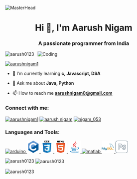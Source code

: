 ![MasterHead](https://www.bsaec.in/img/Electronics%20And%20Communication%20Engineering.jpg)
<h1 align="center">Hi 👋, I'm Aarush Nigam</h1>
<h3 align="center">A passionate programmer from India</h3>
<img align="right" alt="Coding" width="400" src="https://media3.giphy.com/media/v1.Y2lkPTc5MGI3NjExd2doMWdlZGVkMmZqcjFvZGZmYnc3MG5rNG04MnRpY2V0cTczZ3d1aCZlcD12MV9pbnRlcm5hbF9naWZfYnlfaWQmY3Q9Zw/HzPtbOKyBoBFsK4hyc/giphy.webp">

<p align="left"> <img src="https://komarev.com/ghpvc/?username=aarush0123&label=Profile%20views&color=0e75b6&style=flat" alt="aarush0123" /> </p>

<p align="left"> <a href="https://twitter.com/aarushnigam1" target="blank"><img src="https://img.shields.io/twitter/follow/aarushnigam1?logo=twitter&style=for-the-badge" alt="aarushnigam1" /></a> </p>

- 🌱 I’m currently learning **c, Javascript, DSA**

- 💬 Ask me about **Java, Python**

- 📫 How to reach me **aarushnigam0@gmail.com**

<h3 align="left">Connect with me:</h3>
<p align="left">
<a href="https://twitter.com/aarushnigam1" target="blank"><img align="center" src="https://raw.githubusercontent.com/rahuldkjain/github-profile-readme-generator/master/src/images/icons/Social/twitter.svg" alt="aarushnigam1" height="30" width="40" /></a>
<a href="https://fb.com/aarush nigam" target="blank"><img align="center" src="https://raw.githubusercontent.com/rahuldkjain/github-profile-readme-generator/master/src/images/icons/Social/facebook.svg" alt="aarush nigam" height="30" width="40" /></a>
<a href="https://instagram.com/nigam_053" target="blank"><img align="center" src="https://raw.githubusercontent.com/rahuldkjain/github-profile-readme-generator/master/src/images/icons/Social/instagram.svg" alt="nigam_053" height="30" width="40" /></a>
</p>

<h3 align="left">Languages and Tools:</h3>
<p align="left"> <a href="https://www.arduino.cc/" target="_blank" rel="noreferrer"> <img src="https://cdn.worldvectorlogo.com/logos/arduino-1.svg" alt="arduino" width="40" height="40"/> </a> <a href="https://www.cprogramming.com/" target="_blank" rel="noreferrer"> <img src="https://raw.githubusercontent.com/devicons/devicon/master/icons/c/c-original.svg" alt="c" width="40" height="40"/> </a> <a href="https://www.w3schools.com/css/" target="_blank" rel="noreferrer"> <img src="https://raw.githubusercontent.com/devicons/devicon/master/icons/css3/css3-original-wordmark.svg" alt="css3" width="40" height="40"/> </a> <a href="https://www.w3.org/html/" target="_blank" rel="noreferrer"> <img src="https://raw.githubusercontent.com/devicons/devicon/master/icons/html5/html5-original-wordmark.svg" alt="html5" width="40" height="40"/> </a> <a href="https://www.java.com" target="_blank" rel="noreferrer"> <img src="https://raw.githubusercontent.com/devicons/devicon/master/icons/java/java-original.svg" alt="java" width="40" height="40"/> </a> <a href="https://www.mathworks.com/" target="_blank" rel="noreferrer"> <img src="https://upload.wikimedia.org/wikipedia/commons/2/21/Matlab_Logo.png" alt="matlab" width="40" height="40"/> </a> <a href="https://www.mysql.com/" target="_blank" rel="noreferrer"> <img src="https://raw.githubusercontent.com/devicons/devicon/master/icons/mysql/mysql-original-wordmark.svg" alt="mysql" width="40" height="40"/> </a> <a href="https://www.photoshop.com/en" target="_blank" rel="noreferrer"> <img src="https://raw.githubusercontent.com/devicons/devicon/master/icons/photoshop/photoshop-line.svg" alt="photoshop" width="40" height="40"/> </a> </p>

<p><img align="left" src="https://github-readme-stats.vercel.app/api/top-langs?username=aarush0123&show_icons=true&locale=en&layout=compact" alt="aarush0123" /></p>

<p>&nbsp;<img align="center" src="https://github-readme-stats.vercel.app/api?username=aarush0123&show_icons=true&locale=en" alt="aarush0123" /></p>

<p><img align="center" src="https://github-readme-streak-stats.herokuapp.com/?user=aarush0123&" alt="aarush0123" /></p>

